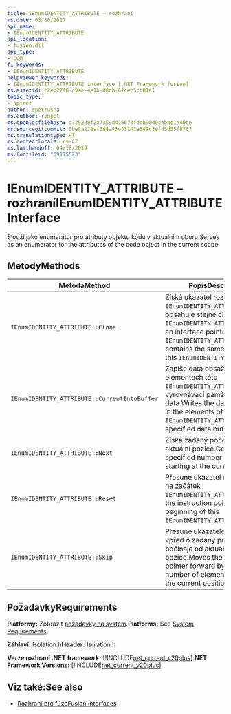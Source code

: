 ```yaml
---
title: IEnumIDENTITY_ATTRIBUTE – rozhraní
ms.date: 03/30/2017
api_name:
- IEnumIDENTITY_ATTRIBUTE
api_location:
- fusion.dll
api_type:
- COM
f1_keywords:
- IEnumIDENTITY_ATTRIBUTE
helpviewer_keywords:
- IEnumIDENTITY_ATTRIBUTE interface [.NET Framework fusion]
ms.assetid: c2ec2748-e9ae-4e1b-80db-6fcec5cb81a1
topic_type:
- apiref
author: rpetrusha
ms.author: ronpet
ms.openlocfilehash: d725228f2a7359d415673fdcb90d0cabae1a40be
ms.sourcegitcommit: 0be8a279af6d8a43e03141e349d3efd5d35f8767
ms.translationtype: HT
ms.contentlocale: cs-CZ
ms.lasthandoff: 04/18/2019
ms.locfileid: "59175523"
---
```

# <a name="ienumidentityattribute-interface"></a><span data-ttu-id="79864-102">IEnumIDENTITY_ATTRIBUTE – rozhraní</span><span class="sxs-lookup"><span data-stu-id="79864-102">IEnumIDENTITY_ATTRIBUTE Interface</span></span>
<span data-ttu-id="79864-103">Slouží jako enumerátor pro atributy objektu kódu v aktuálním oboru.</span><span class="sxs-lookup"><span data-stu-id="79864-103">Serves as an enumerator for the attributes of the code object in the current scope.</span></span>  
  
## <a name="methods"></a><span data-ttu-id="79864-104">Metody</span><span class="sxs-lookup"><span data-stu-id="79864-104">Methods</span></span>  
  
|<span data-ttu-id="79864-105">Metoda</span><span class="sxs-lookup"><span data-stu-id="79864-105">Method</span></span>|<span data-ttu-id="79864-106">Popis</span><span class="sxs-lookup"><span data-stu-id="79864-106">Description</span></span>|  
|------------|-----------------|  
|`IEnumIDENTITY_ATTRIBUTE::Clone`|<span data-ttu-id="79864-107">Získá ukazatel rozhraní na nový `IEnumIDENTITY_ATTRIBUTE` , která obsahuje stejné členy jako to `IEnumIDENTITY_ATTRIBUTE`.</span><span class="sxs-lookup"><span data-stu-id="79864-107">Gets an interface pointer to a new `IEnumIDENTITY_ATTRIBUTE` that contains the same members as this `IEnumIDENTITY_ATTRIBUTE`.</span></span>|  
|`IEnumIDENTITY_ATTRIBUTE::CurrentIntoBuffer`|<span data-ttu-id="79864-108">Zapíše data obsažená v elementech této `IEnumIDENTITY_ATTRIBUTE` do vyrovnávací paměti zadaná data.</span><span class="sxs-lookup"><span data-stu-id="79864-108">Writes the data contained in the elements of this `IEnumIDENTITY_ATTRIBUTE` to the specified data buffer.</span></span>|  
|`IEnumIDENTITY_ATTRIBUTE::Next`|<span data-ttu-id="79864-109">Získá zadaný počet atributů, od aktuální pozice.</span><span class="sxs-lookup"><span data-stu-id="79864-109">Gets the specified number of attributes, starting at the current position.</span></span>|  
|`IEnumIDENTITY_ATTRIBUTE::Reset`|<span data-ttu-id="79864-110">Přesune ukazatel na instrukci na začátek `IEnumIDENTITY_ATTRIBUTE`.</span><span class="sxs-lookup"><span data-stu-id="79864-110">Moves the instruction pointer to the beginning of this `IEnumIDENTITY_ATTRIBUTE`.</span></span>|  
|`IEnumIDENTITY_ATTRIBUTE::Skip`|<span data-ttu-id="79864-111">Přesune ukazatele na instrukci vpřed o zadaný počet prvků počínaje od aktuální pozice.</span><span class="sxs-lookup"><span data-stu-id="79864-111">Moves the instruction pointer forward by the specified number of elements, starting at the current position.</span></span>|  
  
## <a name="requirements"></a><span data-ttu-id="79864-112">Požadavky</span><span class="sxs-lookup"><span data-stu-id="79864-112">Requirements</span></span>  
 <span data-ttu-id="79864-113">**Platformy:** Zobrazit [požadavky na systém](../../../../docs/framework/get-started/system-requirements.md).</span><span class="sxs-lookup"><span data-stu-id="79864-113">**Platforms:** See [System Requirements](../../../../docs/framework/get-started/system-requirements.md).</span></span>  
  
 <span data-ttu-id="79864-114">**Záhlaví:** Isolation.h</span><span class="sxs-lookup"><span data-stu-id="79864-114">**Header:** Isolation.h</span></span>  
  
 <span data-ttu-id="79864-115">**Verze rozhraní .NET framework:** [!INCLUDE[net_current_v20plus](../../../../includes/net-current-v20plus-md.md)]</span><span class="sxs-lookup"><span data-stu-id="79864-115">**.NET Framework Versions:** [!INCLUDE[net_current_v20plus](../../../../includes/net-current-v20plus-md.md)]</span></span>  
  
## <a name="see-also"></a><span data-ttu-id="79864-116">Viz také:</span><span class="sxs-lookup"><span data-stu-id="79864-116">See also</span></span>

- [<span data-ttu-id="79864-117">Rozhraní pro fúze</span><span class="sxs-lookup"><span data-stu-id="79864-117">Fusion Interfaces</span></span>](../../../../docs/framework/unmanaged-api/fusion/fusion-interfaces.md)
